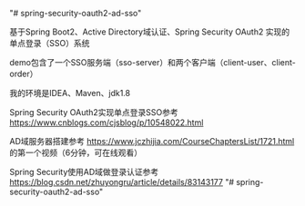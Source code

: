 "# spring-security-oauth2-ad-sso" 

基于Spring Boot2、Active Directory域认证、Spring Security OAuth2 实现的单点登录（SSO）系统

demo包含了一个SSO服务端（sso-server）和两个客户端（client-user、client-order）

我的环境是IDEA、Maven、jdk1.8

Spring Security OAuth2实现单点登录SSO参考 https://www.cnblogs.com/cjsblog/p/10548022.html

AD域服务器搭建参考 https://www.jczhijia.com/CourseChaptersList/1721.html 的第一个视频（6分钟，可在线观看）

Spring Security使用AD域做登录认证参考 https://blog.csdn.net/zhuyongru/article/details/83143177
"# spring-security-oauth2-ad-sso" 
